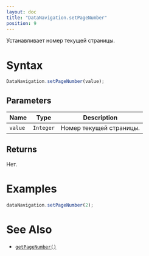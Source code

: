 ```yaml
---
layout: doc
title: "DataNavigation.setPageNumber"
position: 9
---
```


Устанавливает номер текущей страницы.

# Syntax

```js
DataNavigation.setPageNumber(value);
```

## Parameters

Name|Type|Description
----|----------|---------
`value`|`Integer`|Номер текущей страницы.

## Returns

Нет.

# Examples

```js
dataNavigation.setPageNumber(2);
```

# See Also

* [`getPageNumber()`](../DataNavigation.getPageNumber/)
